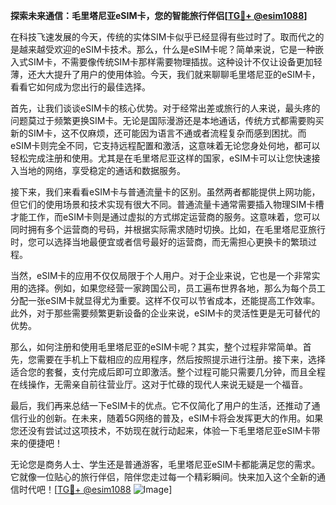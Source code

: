 **探索未来通信：毛里塔尼亚eSIM卡，您的智能旅行伴侣[[TG💪+ @esim1088](https://t.me/s/esim1088)]**

在科技飞速发展的今天，传统的实体SIM卡似乎已经显得有些过时了。取而代之的是越来越受欢迎的eSIM卡技术。那么，什么是eSIM卡呢？简单来说，它是一种嵌入式SIM卡，不需要像传统SIM卡那样需要物理插拔。这种设计不仅让设备更加轻薄，还大大提升了用户的使用体验。今天，我们就来聊聊毛里塔尼亚的eSIM卡，看看它如何成为您出行的最佳选择。

首先，让我们谈谈eSIM卡的核心优势。对于经常出差或旅行的人来说，最头疼的问题莫过于频繁更换SIM卡。无论是国际漫游还是本地通话，传统方式都需要购买新的SIM卡，这不仅麻烦，还可能因为语言不通或者流程复杂而感到困扰。而eSIM卡则完全不同，它支持远程配置和激活，这意味着无论您身处何地，都可以轻松完成注册和使用。尤其是在毛里塔尼亚这样的国家，eSIM卡可以让您快速接入当地的网络，享受稳定的通话和数据服务。

接下来，我们来看看eSIM卡与普通流量卡的区别。虽然两者都能提供上网功能，但它们的使用场景和技术实现有很大不同。普通流量卡通常需要插入物理SIM卡槽才能工作，而eSIM卡则是通过虚拟的方式绑定运营商的服务。这意味着，您可以同时拥有多个运营商的号码，并根据实际需求随时切换。比如，在毛里塔尼亚旅行时，您可以选择当地最便宜或者信号最好的运营商，而无需担心更换卡的繁琐过程。

当然，eSIM卡的应用不仅仅局限于个人用户。对于企业来说，它也是一个非常实用的选择。例如，如果您经营一家跨国公司，员工遍布世界各地，那么为每个员工分配一张eSIM卡就显得尤为重要。这样不仅可以节省成本，还能提高工作效率。此外，对于那些需要频繁更新设备的企业来说，eSIM卡的灵活性更是无可替代的优势。

那么，如何注册和使用毛里塔尼亚的eSIM卡呢？其实，整个过程非常简单。首先，您需要在手机上下载相应的应用程序，然后按照提示进行注册。接下来，选择适合您的套餐，支付完成后即可立即激活。整个过程可能只需要几分钟，而且全程在线操作，无需亲自前往营业厅。这对于忙碌的现代人来说无疑是一个福音。

最后，我们再来总结一下eSIM卡的优点。它不仅简化了用户的生活，还推动了通信行业的创新。在未来，随着5G网络的普及，eSIM卡将会发挥更大的作用。如果您还没有尝试过这项技术，不妨现在就行动起来，体验一下毛里塔尼亚eSIM卡带来的便捷吧！

无论您是商务人士、学生还是普通游客，毛里塔尼亚eSIM卡都能满足您的需求。它就像一位贴心的旅行伴侣，陪伴您走过每一个精彩瞬间。快来加入这个全新的通信时代吧！[[TG💪+ @esim1088](https://t.me/s/esim1088) ![Image](https://i.postimg.cc/4NQfJmqS/Snipaste-2025-05-13-00-14-12.png)]